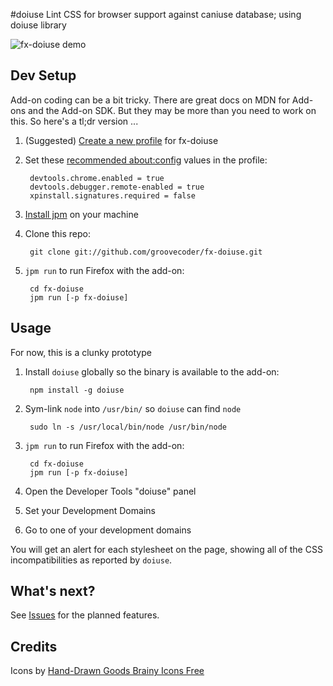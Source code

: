 #doiuse
Lint CSS for browser support against caniuse database; using doiuse library

![fx-doiuse
demo](https://raw.github.com/groovecoder/fx-doiuse/dev-panel-for-domains/demo.gif)

## Dev Setup
Add-on coding can be a bit tricky. There are great docs on MDN for Add-ons and
the Add-on SDK. But they may be more than you need to work on this. So here's a
tl;dr version ...

1. (Suggested) [Create a new profile](https://support.mozilla.org/kb/profile-manager-create-and-remove-firefox-profiles) for fx-doiuse

2. Set these [recommended about:config](https://developer.mozilla.org/en-US/Add-ons/Setting_up_extension_development_environment#Recommended_development_preferences) values in the profile:

        devtools.chrome.enabled = true
        devtools.debugger.remote-enabled = true
        xpinstall.signatures.required = false

3. [Install jpm](https://developer.mozilla.org/en-US/Add-ons/SDK/Tools/jpm#Installation) on your machine

4. Clone this repo:

        git clone git://github.com/groovecoder/fx-doiuse.git

5. `jpm run` to run Firefox with the add-on:

        cd fx-doiuse
        jpm run [-p fx-doiuse]

## Usage
For now, this is a clunky prototype

1. Install `doiuse` globally so the binary is available to the add-on:

        npm install -g doiuse

2. Sym-link `node` into `/usr/bin/` so `doiuse` can find `node`

        sudo ln -s /usr/local/bin/node /usr/bin/node

3. `jpm run` to run Firefox with the add-on:

        cd fx-doiuse
        jpm run [-p fx-doiuse]

4. Open the Developer Tools "doiuse" panel

5. Set your Development Domains

6. Go to one of your development domains

You will get an alert for each stylesheet on the page, showing all of the CSS
incompatibilities as reported by `doiuse`.

## What's next?

See [Issues](https://github.com/groovecoder/fx-doiuse/issues) for the planned features.

## Credits

Icons by [Hand-Drawn Goods Brainy Icons
Free](http://handdrawngoods.com/store/brainy-icons-free/)
